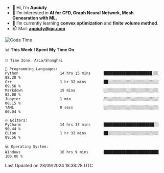 - 👋 Hi, I’m **Apoiuty**
- 👀 I’m interested in **AI for CFD, Graph Neural Network, Mesh Genearation with ML.**
- 🌱 I’m currently learning **convex optimization** and **finite volume method**.
- 📫 Mail: **apoiuty@qq.com**.


<!--START_SECTION:waka-->
![Code Time](http://img.shields.io/badge/Code%20Time-1%2C276%20hrs%2049%20mins-blue)

📊 **This Week I Spent My Time On** 

```text
🕑︎ Time Zone: Asia/Shanghai

💬 Programming Languages: 
Python                   14 hrs 15 mins      ██████████████████████░░░   88.20 % 
C++                      1 hr 32 mins        ██░░░░░░░░░░░░░░░░░░░░░░░   09.56 % 
Markdown                 19 mins             ░░░░░░░░░░░░░░░░░░░░░░░░░   02.00 % 
Jupyter                  1 min               ░░░░░░░░░░░░░░░░░░░░░░░░░   00.15 % 
YAML                     0 secs              ░░░░░░░░░░░░░░░░░░░░░░░░░   00.04 % 

🔥 Editors: 
PyCharm                  14 hrs 37 mins      ███████████████████████░░   90.44 % 
CLion                    1 hr 32 mins        ██░░░░░░░░░░░░░░░░░░░░░░░   09.56 % 

💻 Operating System: 
Windows                  16 hrs 9 mins       █████████████████████████   100.00 % 
```


 Last Updated on 28/09/2024 18:38:28 UTC
<!--END_SECTION:waka-->



<!---
Apoiuty/Apoiuty is a ✨ special ✨ repository because its `README.md` (this file) appears on your GitHub profile.
You can click the Preview link to take a look at your changes.
--->
